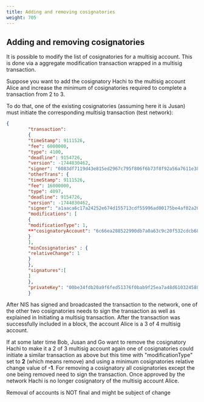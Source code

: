 ```yaml
---
title: Adding and removing cosignatories
weight: 705
---
```


 
## Adding and removing cosignatories 
It is possible to modify the list of cosignatories for a multisig account. This is done via a aggregate modification transaction wrapped in a multisig transaction.

 
Suppose you want to add the cosignatory Hachi to the multisig account Alice and increase the minimum of cosignatories required to complete a transaction from 2 to 3.

 
To do that, one of the existing cosignatories (assuming here it is Jusan) must initiate the corresponding multisig transaction (test network):

 
```json
{
        "transaction":
        {
        "timeStamp": 9111526,
        "fee": 6000000,
        "type": 4100,
        "deadline": 9154726,
        "version": -1744830462,
        "signer": "6083df7119d43e815ed2967c795f806f6b73f8f92a56a7611e3848816ec50958",
        "otherTrans": {
        "timeStamp": 9111526,
        "fee": 16000000,
        "type": 4097,
        "deadline": 9154726,
        "version": -1744830462,
        "signer": "a1aaca6c17a24252e674d155713cdf55996ad00175be4af02a20c67b59f9fe8a",
        "modifications": [
        {
        "modificationType": 1,
        **"cosignatoryAccount": "6c66ea288522990db7a0a63c9c20f532cdcb68dc3c9544fb20f7322c92ceadbb"**
        }
        ],
        "minCosignatories" : {
        "relativeChange": 1
        }
        },
        "signatures":[
        ]
        },
        "privateKey": "00be34fdb20a9f6fed51376f0bab9f25ea7a48d610324588a6b203d0a1a6db4bc1"
        } 
``` 
After NIS has signed and broadcasted the transaction to the network, one of the other two cosignatories needs to sign the transaction as well as explained in Initiating a multisig transaction. After the transaction was successfully included in a block, the account Alice is a 3 of 4 multisig account.

 
If at some later time Bob, Jusan and Go want to remove the cosignatory Hachi to make it a 2 of 3 multisig account again one of cosignatories could initiate a similar transaction as above but this time with "modificationType" set to **2** (which means remove) and using a minimum cosignatories relative change value of **-1**. For removing a cosignatory all cosignatories except the one being removed need to sign the transaction. Once approved by the network Hachi is no longer cosignatory of the multisig account Alice.

 
 Removal of accounts is NOT final and might be subject of change 

 
